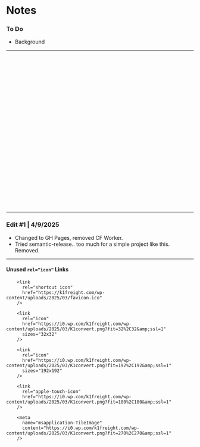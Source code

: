 # Notes









### To Do

- Background







---
```






























```
---


### Edit #1 | 4/9/2025
- Changed to GH Pages, removed CF Worker. 
- Tried semantic-release.. too much for a simple project like this. Removed.








---


#### Unused `rel="icon"` Links
  

```
    <link
      rel="shortcut icon"
      href="https://k1freight.com/wp-content/uploads/2025/03/favicon.ico"
    />

    <link
      rel="icon"
      href="https://i0.wp.com/k1freight.com/wp-content/uploads/2025/03/K1convert.png?fit=32%2C32&amp;ssl=1"
      sizes="32x32"
    />

    <link
      rel="icon"
      href="https://i0.wp.com/k1freight.com/wp-content/uploads/2025/03/K1convert.png?fit=192%2C192&amp;ssl=1"
      sizes="192x192"
    />

    <link
      rel="apple-touch-icon"
      href="https://i0.wp.com/k1freight.com/wp-content/uploads/2025/03/K1convert.png?fit=180%2C180&amp;ssl=1"
    />

    <meta
      name="msapplication-TileImage"
      content="https://i0.wp.com/k1freight.com/wp-content/uploads/2025/03/K1convert.png?fit=270%2C270&amp;ssl=1"
    />
```

